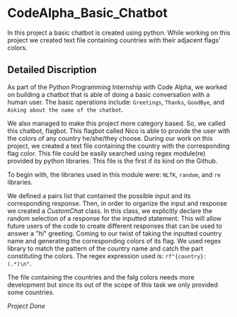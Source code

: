 # CodeAlpha_Basic_Chatbot
In this project a basic chatbot is created using python. While working on this project we created text file containing countries with their adjacent flags' colors.
## Detailed Discription
As part of the Python Programming Internship with Code Alpha, we worked on building a chatbot that is able of doing a basic conversation with a human user. The basic operations include: `Greetings`, `Thanks`, `GoodBye`, and `Asking about the name of the chatbot`.

We also managed to make this project more category based. So, we called this chatbot, flagbot. This flagbot called Nico is able to provide the user with the colors of any country he/she/they choose. During our work on this project, we created a text file containing the country with the corresponding flag color. This file could be easily searched using regex module(re) provided by python libraries. This file is the first if its kind on the Github.

To begin with, the libraries used in this module were: `NLTK`, `random`, and `re` libraries. 

We defined a pairs list that contained the possible input and its corresponding response. Then, in order to organize the input and response we created a _CustomChat_ class. In this class, we explicitly declare the random selection of a response for the inputted statement. This will allow future users of the code to create different responses that can be used to answer a "*hi*" greeting. Coming to our twist of taking the inputted country name and generating the corresponding colors of its flag. We used regex library to match the pattern of the country name and catch the part constituting the colors. The regex expression used is: `rf"{country}:(.*)\n"`.

The file containing the countries and the falg colors needs more development but since its out of the scope of this task we only provided some countries.

_Project Done_
